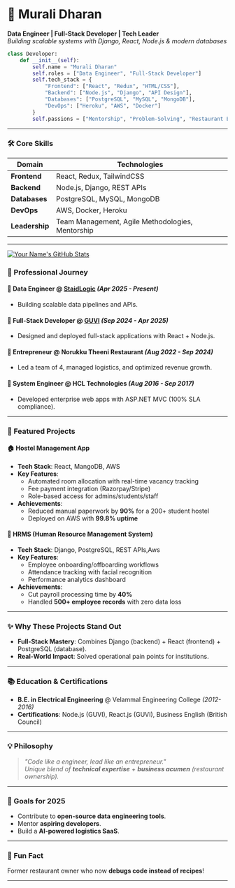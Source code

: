# **🚀 Murali Dharan**  
**Data Engineer | Full-Stack Developer | Tech Leader**  
*Building scalable systems with Django, React, Node.js & modern databases*  

```python
class Developer:
    def __init__(self):
        self.name = "Murali Dharan"
        self.roles = ["Data Engineer", "Full-Stack Developer"]
        self.tech_stack = {
            "Frontend": ["React", "Redux", "HTML/CSS"],
            "Backend": ["Node.js", "Django", "API Design"],
            "Databases": ["PostgreSQL", "MySQL", "MongoDB"],
            "DevOps": ["Heroku", "AWS", "Docker"]
        }
        self.passions = ["Mentorship", "Problem-Solving", "Restaurant Entrepreneurship"]
```

---

### **🛠️ Core Skills**  
| **Domain**       | **Technologies**                                                                 |
|------------------|---------------------------------------------------------------------------------|
| **Frontend**     | React, Redux, TailwindCSS                                                      |
| **Backend**      | Node.js, Django, REST APIs                                                    |
| **Databases**    | PostgreSQL, MySQL, MongoDB                                                    |
| **DevOps**       | AWS, Docker, Heroku                                                           |
| **Leadership**   | Team Management, Agile Methodologies, Mentorship                              |

---

[![Your Name's GitHub Stats](https://github-readme-stats.vercel.app/api?username=LEE-DHARAN&show_icons=true&theme=radical)](https://github.com/LEE-DHARAN)

### **💼 Professional Journey**  
#### **🔹 Data Engineer** @ [StaidLogic](https://staidlogic.com) *(Apr 2025 - Present)*  
- Building scalable data pipelines and APIs.  

#### **🔹 Full-Stack Developer** @ [GUVI](https://www.guvi.in) *(Sep 2024 - Apr 2025)*  
- Designed and deployed full-stack applications with React + Node.js.  

#### **🔹 Entrepreneur** @ Norukku Theeni Restaurant *(Aug 2022 - Sep 2024)*  
- Led a team of 4, managed logistics, and optimized revenue growth.  

#### **🔹 System Engineer** @ HCL Technologies *(Aug 2016 - Sep 2017)*  
- Developed enterprise web apps with ASP.NET MVC (100% SLA compliance).  

---

### **🚀 Featured Projects**  

#### **🏠 Hostel Management App**  
- **Tech Stack**: React, MangoDB, AWS  
- **Key Features**:  
  - Automated room allocation with real-time vacancy tracking  
  - Fee payment integration (Razorpay/Stripe)  
  - Role-based access for admins/students/staff  
- **Achievements**:  
  - Reduced manual paperwork by **90%** for a 200+ student hostel  
  - Deployed on AWS with **99.8% uptime**  

#### **💼 HRMS (Human Resource Management System)**  
- **Tech Stack**: Django, PostgreSQL, REST APIs,Aws
- **Key Features**:  
  - Employee onboarding/offboarding workflows  
  - Attendance tracking with facial recognition  
  - Performance analytics dashboard  
- **Achievements**:  
  - Cut payroll processing time by **40%**  
  - Handled **500+ employee records** with zero data loss  

---

### **✨ Why These Projects Stand Out**  
- **Full-Stack Mastery**: Combines Django (backend) + React (frontend) + PostgreSQL (database).  
- **Real-World Impact**: Solved operational pain points for institutions.  
  
---

### **📚 Education & Certifications**  
- **B.E. in Electrical Engineering** @ Velammal Engineering College *(2012-2016)*  
- **Certifications**: Node.js (GUVI), React.js (GUVI), Business English (British Council)  

---

### **💡 Philosophy**  
> *"Code like a engineer, lead like an entrepreneur."*  
> *Unique blend of **technical expertise**  + **business acumen** (restaurant ownership).*  

---

### **🎯 Goals for 2025**  
- Contribute to **open-source data engineering tools**.  
- Mentor **aspiring developers**.  
- Build a **AI-powered logistics SaaS**.  

---

### **🍳 Fun Fact**  
Former restaurant owner who now **debugs code instead of recipes**!  

---

